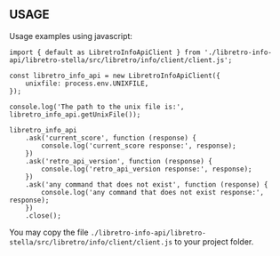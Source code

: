 ## USAGE

Usage examples using javascript:

```
import { default as LibretroInfoApiClient } from './libretro-info-api/libretro-stella/src/libretro/info/client/client.js';

const libretro_info_api = new LibretroInfoApiClient({
    unixfile: process.env.UNIXFILE,
});

console.log('The path to the unix file is:', libretro_info_api.getUnixFile());

libretro_info_api
    .ask('current_score', function (response) {
        console.log('current_score response:', response);
    })
    .ask('retro_api_version', function (response) {
        console.log('retro_api_version response:', response);
    })
    .ask('any command that does not exist', function (response) {
        console.log('any command that does not exist response:', response);
    })
    .close();
```

You may copy the file `./libretro-info-api/libretro-stella/src/libretro/info/client/client.js` to your project folder.